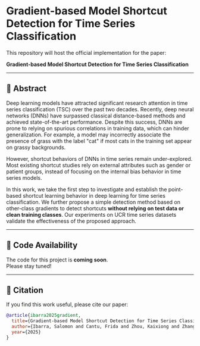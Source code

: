 # Gradient-based Model Shortcut Detection for Time Series Classification

This repository will host the official implementation for the paper:

**Gradient-based Model Shortcut Detection for Time Series Classification**

---

## 📖 Abstract
Deep learning models have attracted significant research attention in time series classification (TSC) over the past two decades. Recently, deep neural networks (DNNs) have surpassed classical distance-based methods and achieved state-of-the-art performance. Despite this success, DNNs are prone to relying on spurious correlations in training data, which can hinder generalization. For example, a model may incorrectly associate the presence of grass with the label "cat" if most cats in the training set appear on grassy backgrounds.  

However, shortcut behaviors of DNNs in time series remain under-explored. Most existing shortcut studies rely on external attributes such as gender or patient groups, instead of focusing on the internal bias behavior in time series models.  

In this work, we take the first step to investigate and establish the point-based shortcut learning behavior in deep learning for time series classification. We further propose a simple detection method based on other-class gradients to detect shortcuts **without relying on test data or clean training classes**. Our experiments on UCR time series datasets validate the effectiveness of the proposed approach.

---

## 🚧 Code Availability
The code for this project is **coming soon**.  
Please stay tuned!  

---

## 📌 Citation
If you find this work useful, please cite our paper:

```bibtex
@article{ibarra2025gradient,
  title={Gradient-based Model Shortcut Detection for Time Series Classification},
  author={Ibarra, Salomon and Cantu, Frida and Zhou, Kaixiong and Zhang, Li},
  year={2025}
}
